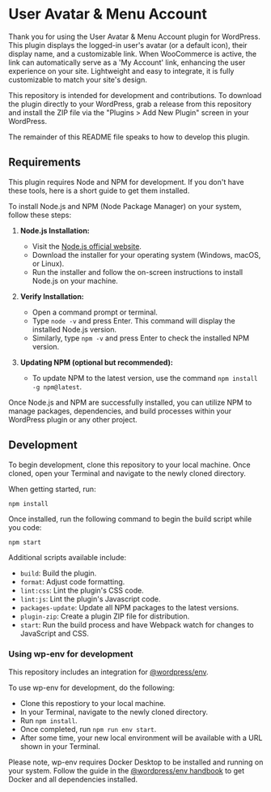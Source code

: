 # User Avatar & Menu Account

Thank you for using the User Avatar & Menu Account plugin for WordPress. This plugin displays the logged-in user's avatar (or a default icon), their display name, and a customizable link. When WooCommerce is active, the link can automatically serve as a 'My Account' link, enhancing the user experience on your site. Lightweight and easy to integrate, it is fully customizable to match your site's design.

This repository is intended for development and contributions. To download the plugin directly to your WordPress, grab a release from this repository and install the ZIP file via the "Plugins > Add New Plugin" screen in your WordPress.

The remainder of this README file speaks to how to develop this plugin.

## Requirements

This plugin requires Node and NPM for development. If you don't have these tools, here is a short guide to get them installed.

To install Node.js and NPM (Node Package Manager) on your system, follow these steps:

1. **Node.js Installation:**
   - Visit the [Node.js official website](https://nodejs.org/).
   - Download the installer for your operating system (Windows, macOS, or Linux).
   - Run the installer and follow the on-screen instructions to install Node.js on your machine.

2. **Verify Installation:**
   - Open a command prompt or terminal.
   - Type `node -v` and press Enter. This command will display the installed Node.js version.
   - Similarly, type `npm -v` and press Enter to check the installed NPM version.

3. **Updating NPM (optional but recommended):**
   - To update NPM to the latest version, use the command `npm install -g npm@latest`.

Once Node.js and NPM are successfully installed, you can utilize NPM to manage packages, dependencies, and build processes within your WordPress plugin or any other project.

## Development

To begin development, clone this repository to your local machine.
Once cloned, open your Terminal and navigate to the newly cloned directory.

When getting started, run:

```npm install```

Once installed, run the following command to begin the build script while you code:

```npm start```

Additional scripts available include:

-  `build`: Build the plugin.
-  `format`: Adjust code formatting.
-  `lint:css`: Lint the plugin's CSS code.
-  `lint:js`: Lint the plugin's Javascript code.
-  `packages-update`: Update all NPM packages to the latest versions.
-  `plugin-zip`: Create a plugin ZIP file for distribution.
-  `start`: Run the build process and have Webpack watch for changes to JavaScript and CSS.

### Using wp-env for development

This repository includes an integration for [@wordpress/env](https://developer.wordpress.org/block-editor/reference-guides/packages/packages-env/).

To use wp-env for development, do the following:

-  Clone this repostiory to your local machine.
-  In your Terminal, navigate to the newly cloned directory.
-  Run `npm install`.
-  Once completed, run `npm run env start`.
-  After some time, your new local environment will be available with a URL shown in your Terminal.

Please note, wp-env requires Docker Desktop to be installed and running on your system. Follow the guide in the [@wordpress/env handbook](https://developer.wordpress.org/block-editor/reference-guides/packages/packages-env/) to get Docker and all dependencies installed.

